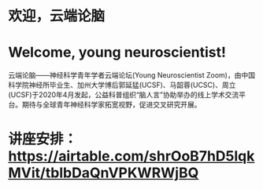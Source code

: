# 欢迎，云端论脑
# Welcome, young neuroscientist!
云端论脑——神经科学青年学者云端论坛(Young Neuroscientist Zoom)，由中国科学院神经所毕业生、加州大学博后郭延猛(UCSF)、马韶蓉(UCSC)、周立(UCSF)于2020年4月发起，公益科普组织“脑人言”协助举办的线上学术交流平台。期待与全球青年神经科学家拓宽视野，促进交叉研究开展。
# 讲座安排：https://airtable.com/shrOoB7hD5lqkMVit/tblbDaQnVPKWRWjBQ
